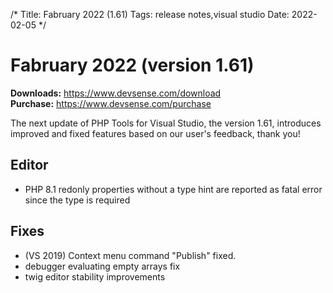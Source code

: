 /*
Title: Fabruary 2022 (1.61)
Tags: release notes,visual studio
Date: 2022-02-05
*/

# Fabruary 2022 (version 1.61)

**Downloads:** https://www.devsense.com/download<br/>
**Purchase:** https://www.devsense.com/purchase

The next update of PHP Tools for Visual Studio, the version 1.61, introduces improved and fixed features based on our user's feedback, thank you!

## Editor

- PHP 8.1 redonly properties without a type hint are reported as fatal error since the type is required

## Fixes

- (VS 2019) Context menu command "Publish" fixed.
- debugger evaluating empty arrays fix
- twig editor stability improvements
